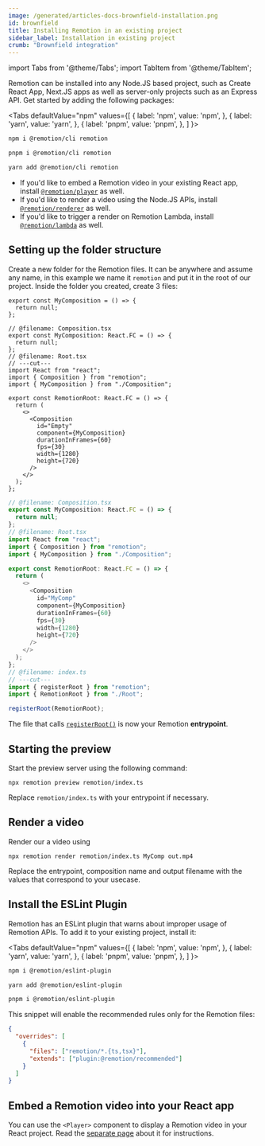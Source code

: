 ```yaml
---
image: /generated/articles-docs-brownfield-installation.png
id: brownfield
title: Installing Remotion in an existing project
sidebar_label: Installation in existing project
crumb: "Brownfield integration"
---
```


import Tabs from '@theme/Tabs';
import TabItem from '@theme/TabItem';

Remotion can be installed into any Node.JS based project, such as Create React App, Next.JS apps as well as server-only projects such as an Express API. Get started by adding the following packages:

<Tabs
defaultValue="npm"
values={[
{ label: 'npm', value: 'npm', },
{ label: 'yarn', value: 'yarn', },
{ label: 'pnpm', value: 'pnpm', },
]
}>
<TabItem value="npm">

```bash
npm i @remotion/cli remotion
```

  </TabItem>
  <TabItem value="pnpm">

```bash
pnpm i @remotion/cli remotion
```

  </TabItem>

  <TabItem value="yarn">

```bash
yarn add @remotion/cli remotion
```

  </TabItem>

</Tabs>

- If you'd like to embed a Remotion video in your existing React app, install [`@remotion/player`](/docs/player/installation) as well.
- If you'd like to render a video using the Node.JS APIs, install [`@remotion/renderer`](/docs/renderer) as well.
- If you'd like to trigger a render on Remotion Lambda, install [`@remotion/lambda`](/docs/lambda/setup) as well.

## Setting up the folder structure

Create a new folder for the Remotion files. It can be anywhere and assume any name, in this example we name it `remotion` and put it in the root of our project. Inside the folder you created, create 3 files:

```tsx twoslash title="remotion/Composition.tsx"
export const MyComposition = () => {
  return null;
};
```

```tsx twoslash title="remotion/Root.tsx"
// @filename: Composition.tsx
export const MyComposition: React.FC = () => {
  return null;
};
// @filename: Root.tsx
// ---cut---
import React from "react";
import { Composition } from "remotion";
import { MyComposition } from "./Composition";

export const RemotionRoot: React.FC = () => {
  return (
    <>
      <Composition
        id="Empty"
        component={MyComposition}
        durationInFrames={60}
        fps={30}
        width={1280}
        height={720}
      />
    </>
  );
};
```

```ts twoslash title="remotion/index.ts"
// @filename: Composition.tsx
export const MyComposition: React.FC = () => {
  return null;
};
// @filename: Root.tsx
import React from "react";
import { Composition } from "remotion";
import { MyComposition } from "./Composition";

export const RemotionRoot: React.FC = () => {
  return (
    <>
      <Composition
        id="MyComp"
        component={MyComposition}
        durationInFrames={60}
        fps={30}
        width={1280}
        height={720}
      />
    </>
  );
};
// @filename: index.ts
// ---cut---
import { registerRoot } from "remotion";
import { RemotionRoot } from "./Root";

registerRoot(RemotionRoot);
```

The file that calls [`registerRoot()`](/docs/register-root) is now your Remotion **entrypoint**.

## Starting the preview

Start the preview server using the following command:

```
npx remotion preview remotion/index.ts
```

Replace `remotion/index.ts` with your entrypoint if necessary.

## Render a video

Render our a video using

```
npx remotion render remotion/index.ts MyComp out.mp4
```

Replace the entrypoint, composition name and output filename with the values that correspond to your usecase.

## Install the ESLint Plugin

Remotion has an ESLint plugin that warns about improper usage of Remotion APIs. To add it to your existing project, install it:

<Tabs
defaultValue="npm"
values={[
{ label: 'npm', value: 'npm', },
{ label: 'yarn', value: 'yarn', },
{ label: 'pnpm', value: 'pnpm', },
]
}>
<TabItem value="npm">

```bash
npm i @remotion/eslint-plugin
```

  </TabItem>

  <TabItem value="yarn">

```bash
yarn add @remotion/eslint-plugin
```

  </TabItem>

  <TabItem value="pnpm">

```bash
pnpm i @remotion/eslint-plugin
```

  </TabItem>
</Tabs>

This snippet will enable the recommended rules only for the Remotion files:

```json title=".eslintrc"
{
  "overrides": [
    {
      "files": ["remotion/*.{ts,tsx}"],
      "extends": ["plugin:@remotion/recommended"]
    }
  ]
}
```

## Embed a Remotion video into your React app

You can use the `<Player>` component to display a Remotion video in your React project. Read the [separate page](/docs/player/integration) about it for instructions.
